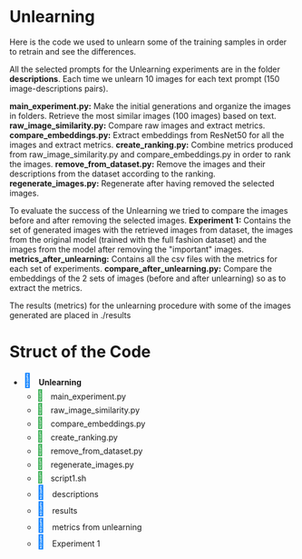 # Unlearning
Here is the code we used to unlearn some of the training samples in order to retrain and see the differences.

All the selected prompts for the Unlearning experiments are in the folder **descriptions**. Each time we unlearn 10 images for each text prompt (150 image-descriptions pairs).

**main_experiment.py:** Make the initial generations and organize the images in folders. Retrieve the most similar images (100 images) based on text.
**raw_image_similarity.py:** Compare raw images and extract metrics.
**compare_embeddings.py:** Extract embeddings from ResNet50 for all the images and extract metrics.
**create_ranking.py:** Combine metrics produced from raw_image_similarity.py and compare_embeddings.py in order to rank the images.
**remove_from_dataset.py:** Remove the images and their descriptions from the dataset according to the ranking.
**regenerate_images.py:** Regenerate after having removed the selected images.

To evaluate the success of the Unlearning we tried to compare the images before and after removing the selected images.
**Experiment 1:** Contains the set of generated images with the retrieved images from dataset, the images from the original model (trained with the full fashion dataset) and the images from the model after removing the "important" images.
**metrics_after_unlearning:** Contains all the csv files with the metrics for each set of experiments.
**compare_after_unlearning.py:** Compare the embeddings of the 2 sets of images (before and after unlearning) so as to extract the metrics.
 
 The results (metrics) for the unlearning procedure with some of the images generated are placed in ./results
 
# Struct of the Code
<style>
/* Styles for folder icons */
.folder-icon {
    color: #007bff; /* Blue color for folder icons */
    font-size: 24px; /* Adjust size as needed */
    margin-right: 8px; /* Add space between icon and text */
}

/* Styles for file icons */
.file-icon {
    color: #28a745; /* Green color for file icons */
    font-size: 20px; /* Adjust size as needed */
    margin-right: 8px; /* Add space between icon and text */
}

/* Styles for folder names */
.folder-name {
    font-weight: bold; /* Make folder names bold */
}

/* Styles for file names */
.file-name {
    /* No specific styles for file names */
}

/* Styles for comments */
.file-comment {
    font-style: italic; /* Make comments italic */
    color: #6c757d; /* Gray color for comments */
}
</style>
<body>
    <ul>
        <li>
            <span class="folder-icon">&#128193;</span>
            <span class="folder-name">Unlearning</span>
            <ul>
                <li>
                    <span class="file-icon">&#128196;</span>
                    <span class="file-name">main_experiment.py</span>
                </li>
                <li>
                    <span class="file-icon">&#128196;</span>
                    <span class="file-name">raw_image_similarity.py</span>
                </li>
                <li>
                    <span class="file-icon">&#128196;</span>
                    <span class="file-name">compare_embeddings.py</span>
                </li>
                <li>
                    <span class="file-icon">&#128196;</span>
                    <span class="file-name">create_ranking.py</span>
                </li>
                <li>
                    <span class="file-icon">&#128196;</span>
                    <span class="file-name">remove_from_dataset.py</span>
                </li>
                <li>
                    <span class="file-icon">&#128196;</span>
                    <span class="file-name">regenerate_images.py</span>
                </li>
                <li>
                    <span class="file-icon">&#128196;</span>
                    <span class="file-name">script1.sh</span>
                </li>
                  <li>
                    <span class="folder-icon">&#128193;</span>
                    <span class="file-name">descriptions</span>
                </li>
                <li>
                    <span class="folder-icon">&#128193;</span>
                    <span class="file-name">results</span>
                </li>
                 <li>
                    <span class="folder-icon">&#128193;</span>
                    <span class="file-name">metrics from unlearning</span>
                </li>
                 <li>
                    <span class="folder-icon">&#128193;</span>
                    <span class="file-name">Experiment 1</span>
                </li>
            </ul>
        </li>
    </ul>
</body>

